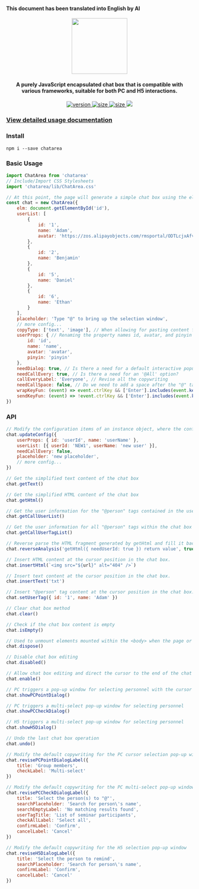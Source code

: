 #### This document has been translated into English by AI

<div align="center">
    <img width="150" height="auto" src="https://www.jianfv.top/image/logo.png" />
    <h4>A purely JavaScript encapsulated chat box that is compatible with various frameworks, suitable for both PC and H5 interactions.</h4>
    <p align="center">
        <a href="https://www.npmjs.com/package/chatarea">
        <img src="https://img.shields.io/badge/npm-v4.4.7-blue" alt="version" />
        </a>
        <a href="https://www.npmjs.com/package/chatarea">
        <img src="https://img.shields.io/badge/js-59kb-red" alt="size" />
        </a>
        <a href="https://www.npmjs.com/package/chatarea">
        <img src="https://img.shields.io/badge/css-18kb-green" alt="size" />
        </a>
        <a href="https://www.npmjs.com/package/chatarea">
        <img src="https://img.shields.io/badge/License-MIT-yellow" />
        </a>
    </p>
</div>

<h3>
  <a href="https://www.jianfv.top/ChatAreaDoc/" target="_blank">View detailed usage documentation</a>
</h3>

### Install
```
npm i --save chatarea
```
### Basic Usage
```javascript
import ChatArea from 'chatarea'
// Include/Import CSS Stylesheets
import 'chatarea/lib/ChatArea.css'

// At this point, the page will generate a simple chat box using the element you've passed in. You can modify the default styles provided by us by targeting the element's class.
const chat = new ChatArea({
    elm: document.getElementById('id'),
    userList: [
        {
            id: '1',
            name: 'Adam',
            avatar: 'https://zos.alipayobjects.com/rmsportal/ODTLcjxAfvqbxHnVXCYX.png'
        },
        {
            id: '2',
            name: 'Benjamin'
        },
        {
            id: '5',
            name: 'Daniel'
        },
        {
            id: '6',
            name: 'Ethan'
        }
    ],
    placeholder: 'Type "@" to bring up the selection window',
    // more config...
    copyType: ['text', 'image'], // When allowing for pasting content from the clipboard into the input field, the default types that are accepted are: ['text'].
    userProps: { // Renaming the property names id, avatar, and pinyin in the userList to match the corresponding property names used in the actual business data
        id: 'id',
        name: 'name',
        avatar: 'avatar',
        pinyin: 'pinyin'
    },
    needDialog: true, // Is there a need for a default interactive popup window that can be customized and supported
    needCallEvery: true, // Is there a need for an '@All' option?
    callEveryLabel: 'Everyone', // Revise all the copywriting
    needCallSpace: false, // Do we need to add a space after the "@" tag, just like in WeChat?
    wrapKeyFun: (event) => event.ctrlKey && ['Enter'].includes(event.key), // Custom wrap key
    sendKeyFun: (event) => !event.ctrlKey && ['Enter'].includes(event.key) // Custom send key
})
```

### API
```javascript
// Modify the configuration items of an instance object, where the configuration attributes are optional and can be passed in as needed for modification.
chat.updateConfig({
    userProps: { id: 'userId', name: 'userName' },
    userList: [{ userId: 'NEW1', userName: 'new user' }],
    needCallEvery: false,
    placeholder: 'new placeholder',
    // more config...
})

// Get the simplified text content of the chat box
chat.getText()

// Get the simplified HTML content of the chat box
chat.getHtml()

// Get the user information for the "@person" tags contained in the userList configuration item within the chat box content.
chat.getCallUserList()

// Get the user information for all "@person" tags within the chat box content.
chat.getCallUserTagList()

// Reverse parse the HTML fragment generated by getHtml and fill it back into the chat box, commonly used for message retraction and re-editing functions.
chat.reverseAnalysis('getHtml({ needUserId: true }) return value', true) // The second configuration parameter can control whether to retain the current chat box content and concatenate it with the refilling content.

// Insert HTML content at the cursor position in the chat box.
chat.insertHtml(`<img src="${url}" alt="404" />`)

// Insert text content at the cursor position in the chat box.
chat.insertText('txt')

// Insert "@person" tag content at the cursor position in the chat box.
chat.setUserTag({ id: '1', name: 'Adam' })

// Clear chat box method
chat.clear()

// Check if the chat box content is empty
chat.isEmpty()

// Used to unmount elements mounted within the <body> when the page or component is destroyed.
chat.dispose()

// Disable chat box editing
chat.disabled()

// Allow chat box editing and direct the cursor to the end of the chat content
chat.enable()

// PC triggers a pop-up window for selecting personnel with the cursor
chat.showPCPointDialog()

// PC triggers a multi-select pop-up window for selecting personnel
chat.showPCCheckDialog()

// H5 triggers a multi-select pop-up window for selecting personnel
chat.showH5Dialog()

// Undo the last chat box operation
chat.undo()

// Modify the default copywriting for the PC cursor selection pop-up window
chat.revisePCPointDialogLabel({
    title: 'Group members',
    checkLabel: 'Multi-select'
})

// Modify the default copywriting for the PC multi-select pop-up window
chat.revisePCCheckDialogLabel({
    title: 'Select the person(s) to "@"',
    searchPlaceholder: 'Search for person\'s name',
    searchEmptyLabel: 'No matching results found',
    userTagTitle: 'List of seminar participants',
    checkAllLabel: 'Select all',
    confirmLabel: 'Confirm',
    cancelLabel: 'Cancel'
})

// Modify the default copywriting for the H5 selection pop-up window
chat.reviseH5DialogLabel({
    title: 'Select the person to remind',
    searchPlaceholder: 'Search for person\'s name',
    confirmLabel: 'Confirm',
    cancelLabel: 'Cancel'
})
```